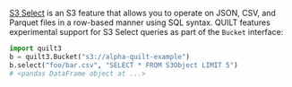 <!-- markdownlint-disable -->
<!--pytest-codeblocks:skipfile-->

[S3 Select](https://aws.amazon.com/blogs/aws/s3-glacier-select/) is an S3 feature that allows you to operate on JSON, CSV, and Parquet files in a row-based manner using SQL syntax. QUILT features experimental support for S3 Select queries as part of the `Bucket` interface:

```python
import quilt3
b = quilt3.Bucket("s3://alpha-quilt-example")
b.select("foo/bar.csv", "SELECT * FROM S3Object LIMIT 5")
# <pandas DataFrame object at ...>
```
